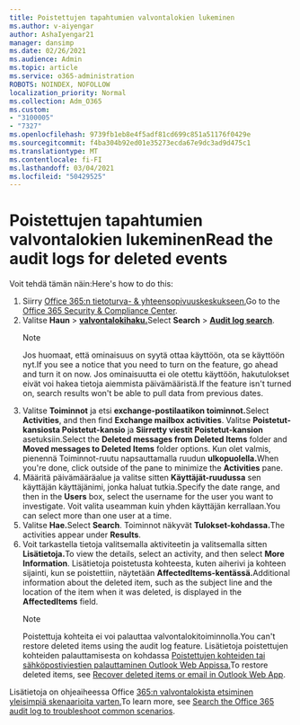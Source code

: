```yaml
---
title: Poistettujen tapahtumien valvontalokien lukeminen
ms.author: v-aiyengar
author: AshaIyengar21
manager: dansimp
ms.date: 02/26/2021
ms.audience: Admin
ms.topic: article
ms.service: o365-administration
ROBOTS: NOINDEX, NOFOLLOW
localization_priority: Normal
ms.collection: Adm_O365
ms.custom:
- "3100005"
- "7327"
ms.openlocfilehash: 9739fb1eb8e4f5adf81cd699c851a51176f0429e
ms.sourcegitcommit: f4ba304b92ed01e35273ecda67e9dc3ad9d475c1
ms.translationtype: MT
ms.contentlocale: fi-FI
ms.lasthandoff: 03/04/2021
ms.locfileid: "50429525"
---
```

# <a name="read-the-audit-logs-for-deleted-events"></a><span data-ttu-id="e522e-102">Poistettujen tapahtumien valvontalokien lukeminen</span><span class="sxs-lookup"><span data-stu-id="e522e-102">Read the audit logs for deleted events</span></span>

<span data-ttu-id="e522e-103">Voit tehdä tämän näin:</span><span class="sxs-lookup"><span data-stu-id="e522e-103">Here's how to do this:</span></span>

1. <span data-ttu-id="e522e-104">Siirry [Office 365:n tietoturva- & yhteensopivuuskeskukseen.](https://go.microsoft.com/fwlink/p/?linkid=2077143)</span><span class="sxs-lookup"><span data-stu-id="e522e-104">Go to the [Office 365 Security & Compliance Center](https://go.microsoft.com/fwlink/p/?linkid=2077143).</span></span>
1. <span data-ttu-id="e522e-105">Valitse **Haun**  >  [**valvontalokihaku.**](https://go.microsoft.com/fwlink/?linkid=2103759)</span><span class="sxs-lookup"><span data-stu-id="e522e-105">Select **Search** > [**Audit log search**](https://go.microsoft.com/fwlink/?linkid=2103759).</span></span>
    > [!NOTE]
    > <span data-ttu-id="e522e-106">Jos huomaat, että ominaisuus on syytä ottaa käyttöön, ota se käyttöön nyt.</span><span class="sxs-lookup"><span data-stu-id="e522e-106">If you see a notice that you need to turn on the feature, go ahead and turn it on now.</span></span> <span data-ttu-id="e522e-107">Jos ominaisuutta ei ole otettu käyttöön, hakutulokset eivät voi hakea tietoja aiemmista päivämääristä.</span><span class="sxs-lookup"><span data-stu-id="e522e-107">If the feature isn't turned on, search results won't be able to pull data from previous dates.</span></span>
1. <span data-ttu-id="e522e-108">Valitse **Toiminnot** ja etsi **exchange-postilaatikon toiminnot.**</span><span class="sxs-lookup"><span data-stu-id="e522e-108">Select **Activities**, and then find **Exchange mailbox activities**.</span></span> <span data-ttu-id="e522e-109">Valitse **Poistetut-kansiosta Poistetut-kansio** ja **Siirretty viestit Poistetut-kansion** asetuksiin.</span><span class="sxs-lookup"><span data-stu-id="e522e-109">Select the **Deleted messages from Deleted Items** folder and **Moved messages to Deleted Items** folder options.</span></span> <span data-ttu-id="e522e-110">Kun olet valmis, pienennä Toiminnot-ruutu napsauttamalla ruudun **ulkopuolella.**</span><span class="sxs-lookup"><span data-stu-id="e522e-110">When you're done, click outside of the pane to minimize the **Activities** pane.</span></span>
1. <span data-ttu-id="e522e-111">Määritä päivämääräalue ja valitse sitten **Käyttäjät-ruudussa** sen käyttäjän käyttäjänimi, jonka haluat tutkia.</span><span class="sxs-lookup"><span data-stu-id="e522e-111">Specify the date range, and then in the **Users** box, select the username for the user you want to investigate.</span></span> <span data-ttu-id="e522e-112">Voit valita useamman kuin yhden käyttäjän kerrallaan.</span><span class="sxs-lookup"><span data-stu-id="e522e-112">You can select more than one user at a time.</span></span>
1. <span data-ttu-id="e522e-113">Valitse **Hae.**</span><span class="sxs-lookup"><span data-stu-id="e522e-113">Select **Search**.</span></span> <span data-ttu-id="e522e-114">Toiminnot näkyvät **Tulokset-kohdassa.**</span><span class="sxs-lookup"><span data-stu-id="e522e-114">The activities appear under **Results**.</span></span>
1. <span data-ttu-id="e522e-115">Voit tarkastella tietoja valitsemalla aktiviteetin ja valitsemalla sitten **Lisätietoja.**</span><span class="sxs-lookup"><span data-stu-id="e522e-115">To view the details, select an activity, and then select **More Information**.</span></span> <span data-ttu-id="e522e-116">Lisätietoja poistetusta kohteesta, kuten aiherivi ja kohteen sijainti, kun se poistettiin, näytetään **AffectedItems-kentässä.**</span><span class="sxs-lookup"><span data-stu-id="e522e-116">Additional information about the deleted item, such as the subject line and the location of the item when it was deleted, is displayed in the **AffectedItems** field.</span></span>
    > [!NOTE]
    > <span data-ttu-id="e522e-117">Poistettuja kohteita ei voi palauttaa valvontalokitoiminnolla.</span><span class="sxs-lookup"><span data-stu-id="e522e-117">You can't restore deleted items using the audit log feature.</span></span> <span data-ttu-id="e522e-118">Lisätietoja poistettujen kohteiden palauttamisesta on kohdassa [Poistettujen kohteiden tai sähköpostiviestien palauttaminen Outlook Web Appissa.](https://go.microsoft.com/fwlink/?linkid=2103759)</span><span class="sxs-lookup"><span data-stu-id="e522e-118">To restore deleted items, see [Recover deleted items or email in Outlook Web App](https://go.microsoft.com/fwlink/?linkid=2103759).</span></span>

<span data-ttu-id="e522e-119">Lisätietoja on ohjeaiheessa Office [365:n valvontalokista etsiminen yleisimpiä skenaarioita varten.](https://go.microsoft.com/fwlink/?linkid=2103944)</span><span class="sxs-lookup"><span data-stu-id="e522e-119">To learn more, see [Search the Office 365 audit log to troubleshoot common scenarios](https://go.microsoft.com/fwlink/?linkid=2103944).</span></span>
